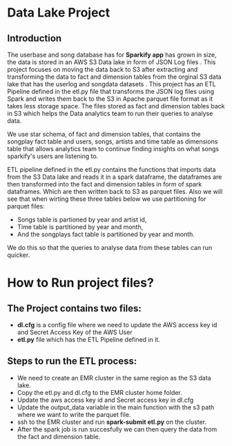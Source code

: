 # Data Lake Project

## Introduction
The userbase and song database has for **Sparkify app** has grown in size, the data is stored in an AWS S3 Data lake in form of JSON Log files . This project focuses on moving the data back to S3 after extracting and transforming the data to fact and dimension tables from the orginal S3 data lake that has the userlog and songdata datasets . This project has an ETL Pipeline defined in the etl.py file that transforms the JSON log files using Spark and writes them back to the S3 in Apache parquet file format as it takes less storage space. The files stored as fact and dimension tables back in S3 which helps the Data analytics team to run their queries to analyse data.

We use star schema, of fact and dimension tables, that contains the songplay fact table and users, songs, artists and time table as dimensions table that allows analytics team to continue finding insights on what songs sparkify's users are listening to.  

ETL pipeline defined in the etl.py contains the functions that imports data from the S3 Data lake and reads it in a spark dataframe, the dataframes are then transformed into the fact and dimension tables in form of spark dataframes. Which are then written back to S3 as parquet files. Also we will see that when wirting these three tables below we use partitioning for parquet files:
- Songs table is partioned by year and artist id, 
- Time table is partitioned by year and month, 
- And the songplays fact table is partitioned by year and month. 

We do this so that the queries to analyse data from these tables can run quicker.

# How to Run project files?

## The Project contains two files:

- **dl.cfg** is a config file where we need to update the AWS access key id and Secret Access Key of the AWS User
- **etl.py** file which has the ETL Pipeline defined in it.

## Steps to run the ETL process:

- We need to create an EMR cluster in the same region as the S3 data lake. 
- Copy the etl.py and dl.cfg to the EMR cluster home folder.
- Update the aws access key id and Secret access key in dl.cfg
- Update the output_data variable in the main function with the s3 path where we want to write the parquet file.
- ssh to the EMR cluster and run **spark-submit etl.py** on the cluster.
- After the spark job is run succesfully we can then query the data from the fact and dimension table.